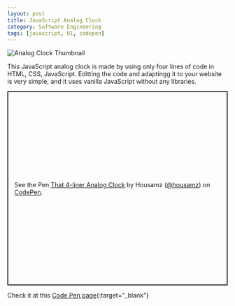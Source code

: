 ```yaml
---
layout: post
title: JavaScript Analog Clock
category: Software Engineering
tags: [javascript, UI, codepen]
---
```


![Analog Clock Thumbnail]({{site.images_url}}2019/11/analog-clock-thumb.png)

This JavaScript analog clock is made by using only four lines of code in HTML, CSS, JavaScript.
Editting the code and adaptingg it to your website is very simple, and it uses vanilla JavaScript without any libraries.

<p class="codepen" data-height="445" data-theme-id="default" data-default-tab="js,result" data-user="housamz" data-slug-hash="gOOmPMd" style="height: 445px; box-sizing: border-box; display: flex; align-items: center; justify-content: center; border: 2px solid; margin: 1em 0; padding: 1em;" data-pen-title="That 4-liner Analog Clock">
  <span>See the Pen <a href="https://codepen.io/housamz/pen/gOOmPMd">
  That 4-liner Analog Clock</a> by Housamz (<a href="https://codepen.io/housamz">@housamz</a>)
  on <a href="https://codepen.io">CodePen</a>.</span>
</p>
<script async src="https://static.codepen.io/assets/embed/ei.js"></script>

Check it at this [Code Pen page](https://codepen.io/housamz/pen/gOOmPMd){:target="_blank"}